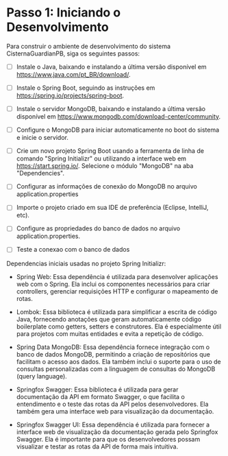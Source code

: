 # Passo 1: Iniciando o Desenvolvimento

Para construir o ambiente de desenvolvimento do sistema CisternaGuardianPB, siga os seguintes passos:

- [ ] Instale o Java, baixando e instalando a última versão disponível em https://www.java.com/pt_BR/download/.
- [ ] Instale o Spring Boot, seguindo as instruções em https://spring.io/projects/spring-boot.
- [ ] Instale o servidor MongoDB, baixando e instalando a última versão disponível em https://www.mongodb.com/download-center/community.
- [ ] Configure o MongoDB para iniciar automaticamente no boot do sistema e inicie o servidor.
- [ ] Crie um novo projeto Spring Boot usando a ferramenta de linha de comando "Spring Initializr" ou utilizando a interface web em https://start.spring.io/. Selecione o módulo "MongoDB" na aba "Dependencies".
- [ ] Configurar as informações de conexão do MongoDB no arquivo application.properties 
- [ ] Importe o projeto criado em sua IDE de preferência (Eclipse, IntelliJ, etc).
- [ ] Configure as propriedades do banco de dados no arquivo application.properties. 
- [ ] Teste a conexao com o banco de dados


Dependencias iniciais usadas no projeto Spring Initializr:

- Spring Web: Essa dependência é utilizada para desenvolver aplicações web com o Spring. Ela inclui os componentes necessários para criar controllers, gerenciar requisições HTTP e configurar o mapeamento de rotas.

- Lombok: Essa biblioteca é utilizada para simplificar a escrita de código Java, fornecendo anotações que geram automaticamente código boilerplate como getters, setters e construtores. Ela é especialmente útil para projetos com muitas entidades e evita a repetição de código.

- Spring Data MongoDB: Essa dependência fornece integração com o banco de dados MongoDB, permitindo a criação de repositórios que facilitam o acesso aos dados. Ela também inclui o suporte para o uso de consultas personalizadas com a linguagem de consultas do MongoDB (query language).

- Springfox Swagger: Essa biblioteca é utilizada para gerar documentação da API em formato Swagger, o que facilita o entendimento e o teste das rotas da API pelos desenvolvedores. Ela também gera uma interface web para visualização da documentação.

- Springfox Swagger UI: Essa dependência é utilizada para fornecer a interface web de visualização da documentação gerada pelo Springfox Swagger. Ela é importante para que os desenvolvedores possam visualizar e testar as rotas da API de forma mais intuitiva.


